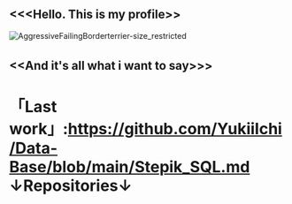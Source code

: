 <<<Hello. This is my profile>>
-
![AggressiveFailingBorderterrier-size_restricted](https://user-images.githubusercontent.com/112687355/201560526-dad5ad00-d6e5-451c-b795-85979b652ff9.gif) 

<<And it's all what i want to say>>>        　　　　　　
-

「Last work」:https://github.com/YukiiIchi/Data-Base/blob/main/Stepik_SQL.md
↓Repositories↓ 
=
